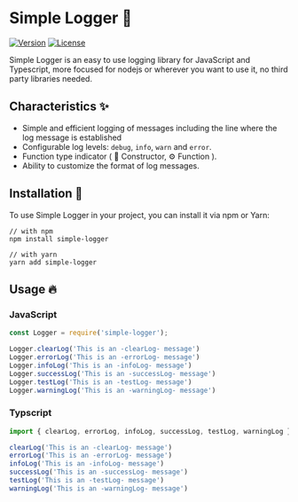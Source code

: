 # Simple Logger 📝

[![Version](https://img.shields.io/npm/v/simple-logger.svg)](https://www.npmjs.com/package/simple-logger)
[![License](https://img.shields.io/npm/l/simple-logger.svg)](https://github.com/tu-usuario/simple-logger/blob/main/LICENSE)

Simple Logger is an easy to use logging library for JavaScript and Typescript, more focused for nodejs or wherever you want to use it, no third party libraries needed.

## Characteristics ✨

- Simple and efficient logging of messages including the line where the log message is established
- Configurable log levels: `debug`, `info`, `warn` and `error`.
- Function type indicator ( 🔧 Constructor, ⚙️ Function ).
- Ability to customize the format of log messages.

## Installation 🚀

To use Simple Logger in your project, you can install it via npm or Yarn:

```shell
// with npm
npm install simple-logger

// with yarn
yarn add simple-logger
```

## Usage 🔥

### JavaScript

```javascript
const Logger = require('simple-logger');

Logger.clearLog('This is an -clearLog- message')
Logger.errorLog('This is an -errorLog- message')
Logger.infoLog('This is an -infoLog- message')
Logger.successLog('This is an -successLog- message')
Logger.testLog('This is an -testLog- message')
Logger.warningLog('This is an -warningLog- message')
```

### Typscript

```typescript
import { clearLog, errorLog, infoLog, successLog, testLog, warningLog } from  'simple-logger'

clearLog('This is an -clearLog- message')
errorLog('This is an -errorLog- message')
infoLog('This is an -infoLog- message')
successLog('This is an -successLog- message')
testLog('This is an -testLog- message')
warningLog('This is an -warningLog- message')
```